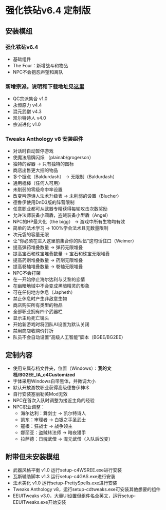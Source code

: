# 强化铁砧v6.4 定制版

## 安装模组

### 强化铁砧v6.4
- 基础组件
- The Four：新增战斗和物品
- NPC不会抱怨声望和离队

### 新增宗派。说明和下载地址见[这里](https://github.com/Sebastian-c4/mods_collection/blob/master/README.md)
- QC宗派集合 v1.0
- 永恒原力 v4.4
- 混元武僧 v4.3
- 凯尔特诗人 v4.0
- 宗派进化 v1.0
  
### Tweaks Anthology v8 安装组件
- 对话时自动暂停游戏
- 使魔法盾牌闪烁 （plainab/grogerson）
- 独特的容器 -> 只有独特的图标
- 商店出售更大捆的物品
- 多个据点（Baldurdash） -> 无限制（Baldurdash）
- 通用棍棒（任何人可用）
- 未削弱的零级命中率设置
- 改变吟游诗人法术升级表 -> 未削弱的设置（Blucher）
- 德鲁伊使用DnD3版的阵营限制
- 任意职业都可从武器专精获得每轮攻击次数奖励
- 允许法师装备小圆盾，盗贼装备小型盾（Angel）
- NPC的HP最大化（the bigg） -> 游戏中所有生物均有效
- 简单的法术学习 -> 100%学会法术且无数量限制
- 次元袋的容量无限
- 让“你必须在进入这里前集合你的队伍”这句话住口（Weimer）
- 提高弹药堆叠数量 -> 弹药无限堆叠
- 提高宝石和珠宝堆叠数量 -> 宝石和珠宝无限堆叠
- 提高药剂堆叠数量 -> 药剂无限堆叠
- 提高卷轴堆叠数量 -> 卷轴无限堆叠
- NPC不会打架
- 在一开始停止海尔达利与艾黎的恋情
- 在幽暗地域中不会变成黑暗精灵的形象
- 可在任何地方休息（Japheth）
- 禁止休息时产生非敌意生物
- 商店购买所有类型的物品
- 全部职业拥有四个武器栏
- 显示主角死亡镜头
- 开始新游戏时将团队AI设置为默认关闭
- 禁用商店收购价打折
- 队员不会自动设置“高级人工智能”脚本（BGEE/BG2EE）

## 定制内容
- 使用专属存档文件夹，位置（Windows）：**我的文档/BG2EE_IA_c4Customized**
- 字体采用Windows自带黑体，并微调大小
- 默认开放游牧职业获得高级德鲁伊神术
- 自行安装塞丽勒芙Mod无效
- NPC在首次入队时调整为接近主角的经验
- NPC职业调整：
  - 海尔达利：舞剑士 → 凯尔特诗人
  - 凯东：审理者 → 白银之手圣武士
  - 寇根：狂战士 → 战争领主
  - 娜丽亚：盗贼转法师 → 暗夜猎手
  - 拉萨德：日魂武僧 → 混元武僧（入队后改变）

## 附带但未安装模组
- 武器风格平衡 v1.0 运行setup-c4WSREE.exe进行安装
- 瓦斯辅助脚本 v1.3 运行setup-c4GAS.exe进行安装
- 法术美化 v1.0 运行setup-PrettySpells.exe进行安装
- Tweaks Anthology v8，运行setup-cdtweaks.exe可安装其他想要的组件
- EEUITweaks v3.0，大量UI设置但组件名全英文，运行setup-EEUITweaks.exe开始安装
